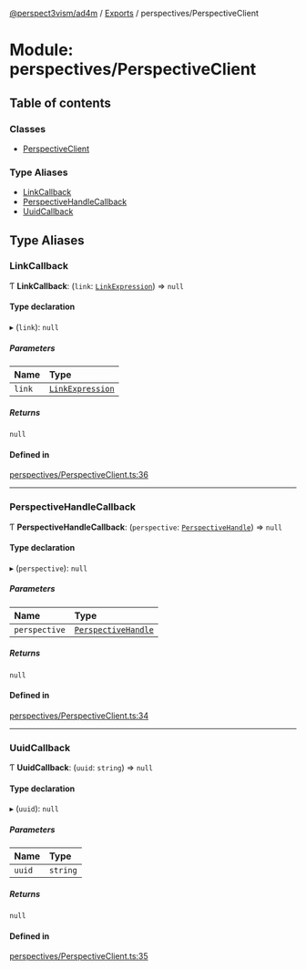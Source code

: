 [@perspect3vism/ad4m](../README.md) / [Exports](../modules.md) / perspectives/PerspectiveClient

# Module: perspectives/PerspectiveClient

## Table of contents

### Classes

- [PerspectiveClient](../classes/perspectives_PerspectiveClient.PerspectiveClient.md)

### Type Aliases

- [LinkCallback](perspectives_PerspectiveClient.md#linkcallback)
- [PerspectiveHandleCallback](perspectives_PerspectiveClient.md#perspectivehandlecallback)
- [UuidCallback](perspectives_PerspectiveClient.md#uuidcallback)

## Type Aliases

### LinkCallback

Ƭ **LinkCallback**: (`link`: [`LinkExpression`](../classes/links_Links.LinkExpression.md)) => ``null``

#### Type declaration

▸ (`link`): ``null``

##### Parameters

| Name | Type |
| :------ | :------ |
| `link` | [`LinkExpression`](../classes/links_Links.LinkExpression.md) |

##### Returns

``null``

#### Defined in

[perspectives/PerspectiveClient.ts:36](https://github.com/perspect3vism/ad4m/blob/e76a46f1/core/src/perspectives/PerspectiveClient.ts#L36)

___

### PerspectiveHandleCallback

Ƭ **PerspectiveHandleCallback**: (`perspective`: [`PerspectiveHandle`](../classes/perspectives_PerspectiveHandle.PerspectiveHandle.md)) => ``null``

#### Type declaration

▸ (`perspective`): ``null``

##### Parameters

| Name | Type |
| :------ | :------ |
| `perspective` | [`PerspectiveHandle`](../classes/perspectives_PerspectiveHandle.PerspectiveHandle.md) |

##### Returns

``null``

#### Defined in

[perspectives/PerspectiveClient.ts:34](https://github.com/perspect3vism/ad4m/blob/e76a46f1/core/src/perspectives/PerspectiveClient.ts#L34)

___

### UuidCallback

Ƭ **UuidCallback**: (`uuid`: `string`) => ``null``

#### Type declaration

▸ (`uuid`): ``null``

##### Parameters

| Name | Type |
| :------ | :------ |
| `uuid` | `string` |

##### Returns

``null``

#### Defined in

[perspectives/PerspectiveClient.ts:35](https://github.com/perspect3vism/ad4m/blob/e76a46f1/core/src/perspectives/PerspectiveClient.ts#L35)
